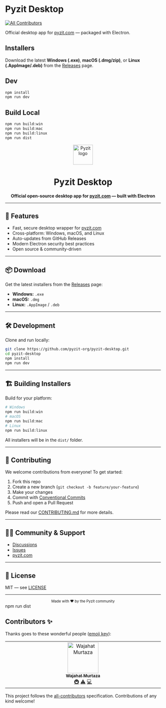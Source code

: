 # Pyzit Desktop
<!-- ALL-CONTRIBUTORS-BADGE:START - Do not remove or modify this section -->
[![All Contributors](https://img.shields.io/badge/all_contributors-1-orange.svg?style=flat-square)](#contributors-)
<!-- ALL-CONTRIBUTORS-BADGE:END -->

Official desktop app for [pyzit.com](https://pyzit.com) — packaged with Electron.

## Installers

Download the latest **Windows (.exe)**, **macOS (.dmg/zip)**, or **Linux (.AppImage/.deb)** from the [Releases](../../releases) page.

## Dev

```bash
npm install
npm run dev
```

## Build Local

```bash
npm run build:win
npm run build:mac
npm run build:linux
npm run dist
```
<div align="center">
	<img src="https://cdn.pyzit.com/pyzit.png" width="64" alt="Pyzit logo" />
	<h1>Pyzit Desktop</h1>
	<p><b>Official open-source desktop app for <a href="https://pyzit.com">pyzit.com</a> — built with Electron</b></p>
</div>

---

## 🚀 Features
- Fast, secure desktop wrapper for <a href="https://pyzit.com">pyzit.com</a>
- Cross-platform: Windows, macOS, and Linux
- Auto-updates from GitHub Releases
- Modern Electron security best practices
- Open source & community-driven

---

## 📦 Download

Get the latest installers from the [Releases](https://github.com/pyzit-org/pyzit-desktop/releases) page:

- **Windows:** `.exe`
- **macOS:** `.dmg`
- **Linux:** `.AppImage` / `.deb`

---

## 🛠️ Development

Clone and run locally:

```bash
git clone https://github.com/pyzit-org/pyzit-desktop.git
cd pyzit-desktop
npm install
npm run dev
```

---

## 🏗️ Building Installers

Build for your platform:

```bash
# Windows
npm run build:win
# macOS
npm run build:mac
# Linux
npm run build:linux
```
All installers will be in the `dist/` folder.

---

## 🤝 Contributing

We welcome contributions from everyone! To get started:

1. Fork this repo
2. Create a new branch (`git checkout -b feature/your-feature`)
3. Make your changes
4. Commit with [Conventional Commits](https://www.conventionalcommits.org/)
5. Push and open a Pull Request

Please read our [CONTRIBUTING.md](CONTRIBUTING.md) for more details.

---

## 🧑‍💻 Community & Support

- [Discussions](https://github.com/pyzit-org/pyzit-desktop/discussions)
- [Issues](https://github.com/pyzit-org/pyzit-desktop/issues)
- [pyzit.com](https://pyzit.com)

---

## 📄 License

MIT — see [LICENSE](LICENSE)

---

<div align="center">
	<sub>Made with ❤️ by the Pyzit community</sub>
</div>
npm run dist

## Contributors ✨

Thanks goes to these wonderful people ([emoji key](https://allcontributors.org/docs/en/emoji-key)):

<!-- ALL-CONTRIBUTORS-LIST:START - Do not remove or modify this section -->
<!-- prettier-ignore-start -->
<!-- markdownlint-disable -->
<table>
  <tbody>
    <tr>
      <td align="center" valign="top" width="14.28%"><a href="https://pyzit.com"><img src="https://avatars.githubusercontent.com/u/74142472?v=4?s=100" width="100px;" alt="Wajahat Murtaza"/><br /><sub><b>Wajahat Murtaza</b></sub></a><br /><a href="#infra-pyzit" title="Infrastructure (Hosting, Build-Tools, etc)">🚇</a> <a href="https://github.com/pyzit-org/pyzit-desktop/commits?author=pyzit" title="Tests">⚠️</a> <a href="https://github.com/pyzit-org/pyzit-desktop/commits?author=pyzit" title="Code">💻</a></td>
    </tr>
  </tbody>
</table>

<!-- markdownlint-restore -->
<!-- prettier-ignore-end -->

<!-- ALL-CONTRIBUTORS-LIST:END -->

This project follows the [all-contributors](https://github.com/all-contributors/all-contributors) specification. Contributions of any kind welcome!
